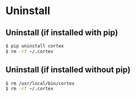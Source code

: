 # Uninstall

## Uninstall (if installed with pip)

```bash
$ pip uninstall cortex
$ rm -rf ~/.cortex
```

## Uninstall (if installed without pip)

```bash
$ rm /usr/local/bin/cortex
$ rm -rf ~/.cortex
```
